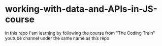 # working-with-data-and-APIs-in-JS-course

in this repo I'am learning by following the course from "The Coding Train" youtube channel under the same name as this repo
